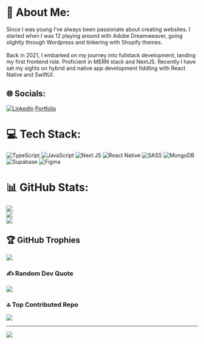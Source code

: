 # 💫 About Me:
Since I was young I've always been passionate about creating websites. I started when I was 12 playing around with Adobe Dreamweaver, going slightly through Wordpress and tinkering with Shopify themes.<br><br>Back in 2021, I embarked on my journey into fullstack development, landing my first frontend role. Proficient in MERN stack and NextJS. Recently I have set my sights on hybrid and native app development fiddling with React Native and SwiftUI.


## 🌐 Socials:
[![LinkedIn](https://img.shields.io/badge/LinkedIn-%230077B5.svg?logo=linkedin&logoColor=white)](https://linkedin.com/in/gonzalosantosorellana) 
[Portfolio](https://gonzalosantos.com)

# 💻 Tech Stack:
![TypeScript](https://img.shields.io/badge/typescript-%23007ACC.svg?style=for-the-badge&logo=typescript&logoColor=white) ![JavaScript](https://img.shields.io/badge/javascript-%23323330.svg?style=for-the-badge&logo=javascript&logoColor=%23F7DF1E) ![Next JS](https://img.shields.io/badge/Next-black?style=for-the-badge&logo=next.js&logoColor=white) ![React Native](https://img.shields.io/badge/react_native-%2320232a.svg?style=for-the-badge&logo=react&logoColor=%2361DAFB) ![SASS](https://img.shields.io/badge/SASS-hotpink.svg?style=for-the-badge&logo=SASS&logoColor=white) ![MongoDB](https://img.shields.io/badge/MongoDB-%234ea94b.svg?style=for-the-badge&logo=mongodb&logoColor=white) 	![Supabase](https://img.shields.io/badge/Supabase-3ECF8E?style=for-the-badge&logo=supabase&logoColor=white) 	![Figma](https://img.shields.io/badge/figma-%23F24E1E.svg?style=for-the-badge&logo=figma&logoColor=white)
# 📊 GitHub Stats:
![](https://github-readme-stats.vercel.app/api?username=GonzaloSantos1&theme=radical&hide_border=false&include_all_commits=true&count_private=true)<br/>
![](https://github-readme-streak-stats.herokuapp.com/?user=GonzaloSantos1&theme=radical&hide_border=false)<br/>
![](https://github-readme-stats.vercel.app/api/top-langs/?username=GonzaloSantos1&theme=radical&hide_border=false&include_all_commits=true&count_private=true&layout=compact)

## 🏆 GitHub Trophies
![](https://github-profile-trophy.vercel.app/?username=GonzaloSantos1&theme=onestar&no-frame=false&no-bg=true&margin-w=4)

### ✍️ Random Dev Quote
![](https://quotes-github-readme.vercel.app/api?type=horizontal&theme=radical)

### 🔝 Top Contributed Repo
![](https://github-contributor-stats.vercel.app/api?username=GonzaloSantos1&limit=5&theme=radical&combine_all_yearly_contributions=true)

---
[![](https://visitcount.itsvg.in/api?id=GonzaloSantos1&icon=0&color=9)](https://visitcount.itsvg.in)

<!-- Proudly created with GPRM ( https://gprm.itsvg.in ) -->
